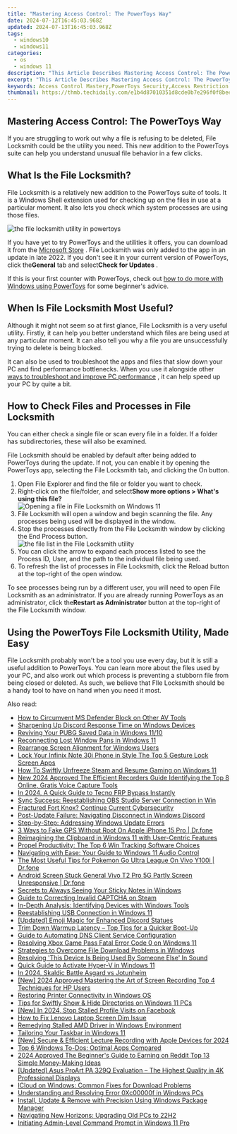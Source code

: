 ```yaml
---
title: "Mastering Access Control: The PowerToys Way"
date: 2024-07-12T16:45:03.968Z
updated: 2024-07-13T16:45:03.968Z
tags:
  - windows10
  - windows11
categories:
  - os
  - windows 11
description: "This Article Describes Mastering Access Control: The PowerToys Way"
excerpt: "This Article Describes Mastering Access Control: The PowerToys Way"
keywords: Access Control Mastery,PowerToys Security,Access Restriction Tools,Toys for Secure Admin,Gain Control Expertise,Advanced Admin Power,Secure Access Management
thumbnail: https://thmb.techidaily.com/e1b4d87010351d8cde0b7e296f0f8bee20d2f2f6dcddada5b81adefe0c805246.JPG
---
```


## Mastering Access Control: The PowerToys Way

 If you are struggling to work out why a file is refusing to be deleted, File Locksmith could be the utility you need. This new addition to the PowerToys suite can help you understand unusual file behavior in a few clicks.

## What Is the File Locksmith?

 File Locksmith is a relatively new addition to the PowerToys suite of tools. It is a Windows Shell extension used for checking up on the files in use at a particular moment. It also lets you check which system processes are using those files.

![the file locksmith utility in powertoys](https://static1.makeuseofimages.com/wordpress/wp-content/uploads/2022/12/file-locksmith-powertoys.jpg)

 If you have yet to try PowerToys and the utilities it offers, you can download it from the [Microsoft Store](https://apps.microsoft.com/store/detail/microsoft-powertoys/XP89DCGQ3K6VLD) . File Locksmith was only added to the app in an update in late 2022\. If you don't see it in your current version of PowerToys, click the**General** tab and select**Check for Updates** .

 If this is your first counter with PowerToys, check out [how to do more with Windows using PowerToys](https://www.makeuseof.com/tag/windows-10-powertoys/) for some beginner's advice.

## When Is File Locksmith Most Useful?

 Although it might not seem so at first glance, File Locksmith is a very useful utility. Firstly, it can help you better understand which files are being used at any particular moment. It can also tell you why a file you are unsuccessfully trying to delete is being blocked.

 It can also be used to troubleshoot the apps and files that slow down your PC and find performance bottlenecks. When you use it alongside other [ways to troubleshoot and improve PC performance](https://www.makeuseof.com/tag/windows-10-faster-performance/) , it can help speed up your PC by quite a bit.

## How to Check Files and Processes in File Locksmith

 You can either check a single file or scan every file in a folder. If a folder has subdirectories, these will also be examined.

 File Locksmith should be enabled by default after being added to PowerToys during the update. If not, you can enable it by opening the PowerToys app, selecting the File Locksmith tab, and clicking the On button.

1. Open File Explorer and find the file or folder you want to check.
2. Right-click on the file/folder, and select**Show more options > What's using this file?**  
![Opening a file in File Locksmith on Windows 11](https://static1.makeuseofimages.com/wordpress/wp-content/uploads/2022/12/file-locksmith-scan.jpg)
3. File Locksmith will open a window and begin scanning the file. Any processes being used will be displayed in the window.
4. Stop the processes directly from the File Locksmith window by clicking the End Process button.  
![the file list in the File Locksmith utility](https://static1.makeuseofimages.com/wordpress/wp-content/uploads/2022/12/file-locksmith-filelist.jpg)
5. You can click the arrow to expand each process listed to see the Process ID, User, and the path to the individual file being used.
6. To refresh the list of processes in File Locksmith, click the Reload button at the top-right of the open window.

 To see processes being run by a different user, you will need to open File Locksmith as an administrator. If you are already running PowerToys as an administrator, click the**Restart as Administrator** button at the top-right of the File Locksmith window.

## Using the PowerToys File Locksmith Utility, Made Easy

 File Locksmith probably won't be a tool you use every day, but it is still a useful addition to PowerToys. You can learn more about the files used by your PC, and also work out which process is preventing a stubborn file from being closed or deleted. As such, we believe that FIle Locksmith should be a handy tool to have on hand when you need it most.


<ins class="adsbygoogle"
     style="display:block"
     data-ad-format="autorelaxed"
     data-ad-client="ca-pub-7571918770474297"
     data-ad-slot="1223367746"></ins>



<ins class="adsbygoogle"
     style="display:block"
     data-ad-client="ca-pub-7571918770474297"
     data-ad-slot="8358498916"
     data-ad-format="auto"
     data-full-width-responsive="true"></ins>



<span class="atpl-alsoreadstyle">Also read:</span>
<div><ul>
<li><a href="https://win11-tips.techidaily.com/how-to-circumvent-ms-defender-block-on-other-av-tools/"><u>How to Circumvent MS Defender Block on Other AV Tools</u></a></li>
<li><a href="https://win11-tips.techidaily.com/sharpening-up-discord-response-time-on-windows-devices/"><u>Sharpening Up Discord Response Time on Windows Devices</u></a></li>
<li><a href="https://win11-tips.techidaily.com/reviving-your-pubg-saved-data-in-windows-1110/"><u>Reviving Your PUBG Saved Data in Windows 11/10</u></a></li>
<li><a href="https://win11-tips.techidaily.com/reconnecting-lost-window-pans-in-windows-11/"><u>Reconnecting Lost Window Pans in Windows 11</u></a></li>
<li><a href="https://win11-tips.techidaily.com/rearrange-screen-alignment-for-windows-users/"><u>Rearrange Screen Alignment for Windows Users</u></a></li>
<li><a href="https://unlock-android.techidaily.com/lock-your-infinix-note-30i-phone-in-style-the-top-5-gesture-lock-screen-apps-by-drfone-android/"><u>Lock Your Infinix Note 30i Phone in Style The Top 5 Gesture Lock Screen Apps</u></a></li>
<li><a href="https://win11-tips.techidaily.com/how-to-swiftly-unfreeze-steam-and-resume-gaming-on-windows-11/"><u>How To Swiftly Unfreeze Steam and Resume Gaming on Windows 11</u></a></li>
<li><a href="https://voice-adjusting.techidaily.com/new-2024-approved-the-efficient-recorders-guide-identifying-the-top-8-online-gratis-voice-capture-tools/"><u>New 2024 Approved The Efficient Recorders Guide Identifying the Top 8 Online, Gratis Voice Capture Tools</u></a></li>
<li><a href="https://bypass-frp.techidaily.com/in-2024-a-quick-guide-to-tecno-frp-bypass-instantly-by-drfone-android/"><u>In 2024, A Quick Guide to Tecno FRP Bypass Instantly</u></a></li>
<li><a href="https://win11-tips.techidaily.com/sync-success-reestablishing-obs-studio-server-connection-in-win/"><u>Sync Success: Reestablishing OBS Studio Server Connection in Win</u></a></li>
<li><a href="https://win11-tips.techidaily.com/fractured-fort-knox-continue-current-cybersecurity/"><u>Fractured Fort Knox? Continue Current Cybersecurity</u></a></li>
<li><a href="https://win11-tips.techidaily.com/post-update-failure-navigating-disconnect-in-windows-discord/"><u>Post-Update Failure: Navigating Disconnect in Windows Discord</u></a></li>
<li><a href="https://win11-tips.techidaily.com/step-by-step-addressing-windows-update-errors/"><u>Step-by-Step: Addressing Windows Update Errors</u></a></li>
<li><a href="https://location-fake.techidaily.com/3-ways-to-fake-gps-without-root-on-apple-iphone-15-pro-drfone-by-drfone-virtual-ios/"><u>3 Ways to Fake GPS Without Root On Apple iPhone 15 Pro | Dr.fone</u></a></li>
<li><a href="https://win11-tips.techidaily.com/reimagining-the-clipboard-in-windows-11-with-user-centric-features/"><u>Reimagining the Clipboard in Windows 11 with User-Centric Features</u></a></li>
<li><a href="https://win11-tips.techidaily.com/propel-productivity-the-top-6-win-tracking-software-choices/"><u>Propel Productivity: The Top 6 Win Tracking Software Choices</u></a></li>
<li><a href="https://win11-tips.techidaily.com/navigating-with-ease-your-guide-to-windows-11-audio-control/"><u>Navigating with Ease: Your Guide to Windows 11 Audio Control</u></a></li>
<li><a href="https://change-location.techidaily.com/the-most-useful-tips-for-pokemon-go-ultra-league-on-vivo-y100i-drfone-by-drfone-virtual-android/"><u>The Most Useful Tips for Pokemon Go Ultra League On Vivo Y100i | Dr.fone</u></a></li>
<li><a href="https://howto.techidaily.com/android-screen-stuck-general-vivo-t2-pro-5g-partly-screen-unresponsive-drfone-by-drfone-fix-android-problems-fix-android-problems/"><u>Android Screen Stuck General Vivo T2 Pro 5G Partly Screen Unresponsive | Dr.fone</u></a></li>
<li><a href="https://win11-tips.techidaily.com/secrets-to-always-seeing-your-sticky-notes-in-windows/"><u>Secrets to Always Seeing Your Sticky Notes in Windows</u></a></li>
<li><a href="https://win11-tips.techidaily.com/guide-to-correcting-invalid-captcha-on-steam/"><u>Guide to Correcting Invalid CAPTCHA on Steam</u></a></li>
<li><a href="https://win11-tips.techidaily.com/in-depth-analysis-identifying-devices-with-windows-tools/"><u>In-Depth Analysis: Identifying Devices with Windows Tools</u></a></li>
<li><a href="https://win11-tips.techidaily.com/reestablishing-usb-connection-in-windows-11/"><u>Reestablishing USB Connection in Windows 11</u></a></li>
<li><a href="https://discord-videos.techidaily.com/updated-emoji-magic-for-enhanced-discord-statues/"><u>[Updated] Emoji Magic for Enhanced Discord Statues</u></a></li>
<li><a href="https://win11-tips.techidaily.com/trim-down-warmup-latency-top-tips-for-a-quicker-boot-up/"><u>Trim Down Warmup Latency – Top Tips for a Quicker Boot-Up</u></a></li>
<li><a href="https://win11-tips.techidaily.com/guide-to-automating-dns-client-service-configuration/"><u>Guide to Automating DNS Client Service Configuration</u></a></li>
<li><a href="https://win11-tips.techidaily.com/resolving-xbox-game-pass-fatal-error-code-0-on-windows-11/"><u>Resolving Xbox Game Pass Fatal Error Code 0 on Windows 11</u></a></li>
<li><a href="https://win11-tips.techidaily.com/strategies-to-overcome-file-download-problems-in-windows/"><u>Strategies to Overcome File Download Problems in WIndows</u></a></li>
<li><a href="https://win11-tips.techidaily.com/resolving-this-device-is-being-used-by-someone-else-in-sound/"><u>Resolving 'This Device Is Being Used By Someone Else' In Sound</u></a></li>
<li><a href="https://win11-tips.techidaily.com/quick-guide-to-activate-hyper-v-in-windows-11/"><u>Quick Guide to Activate Hyper-V in Windows 11</u></a></li>
<li><a href="https://on-screen-recording.techidaily.com/in-2024-skaldic-battle-asgard-vs-jotunheim/"><u>In 2024, Skaldic Battle  Asgard vs Jotunheim</u></a></li>
<li><a href="https://screen-capture.techidaily.com/new-2024-approved-mastering-the-art-of-screen-recording-top-4-techniques-for-hp-users/"><u>[New] 2024 Approved  Mastering the Art of Screen Recording  Top 4 Techniques for HP Users</u></a></li>
<li><a href="https://win11-tips.techidaily.com/restoring-printer-connectivity-in-windows-os/"><u>Restoring Printer Connectivity in Windows OS</u></a></li>
<li><a href="https://win11-tips.techidaily.com/tips-for-swiftly-show-and-hide-directories-on-windows-11-pcs/"><u>Tips for Swiftly Show & Hide Directories on Windows 11 PCs</u></a></li>
<li><a href="https://facebook-clips.techidaily.com/new-in-2024-stop-stalled-profile-visits-on-facebook/"><u>[New] In 2024, Stop Stalled Profile Visits on Facebook</u></a></li>
<li><a href="https://graphic-issues.techidaily.com/how-to-fix-lenovo-laptop-screen-dim-issue/"><u>How to Fix Lenovo Laptop Screen Dim Issue</u></a></li>
<li><a href="https://win11-tips.techidaily.com/remedying-stalled-amd-driver-in-windows-environment/"><u>Remedying Stalled AMD Driver in Windows Environment</u></a></li>
<li><a href="https://win11-tips.techidaily.com/tailoring-your-taskbar-in-windows-11/"><u>Tailoring Your Taskbar in Windows 11</u></a></li>
<li><a href="https://visual-screen-recording.techidaily.com/new-secure-and-efficient-lecture-recording-with-apple-devices-for-2024/"><u>[New] Secure & Efficient Lecture Recording with Apple Devices for 2024</u></a></li>
<li><a href="https://win11-tips.techidaily.com/top-6-windows-to-dos-optimal-apps-compared/"><u>Top 6 Windows To-Dos: Optimal Apps Compared</u></a></li>
<li><a href="https://some-approaches.techidaily.com/2024-approved-the-beginners-guide-to-earning-on-reddit-top-13-simple-money-making-ideas/"><u>2024 Approved  The Beginner's Guide to Earning on Reddit  Top 13 Simple Money-Making Ideas</u></a></li>
<li><a href="https://extra-tips.techidaily.com/updated-asus-proart-pa-329q-evaluation-the-highest-quality-in-4k-professional-displays/"><u>[Updated] Asus ProArt PA 329Q Evaluation – The Highest Quality in 4K Professional Displays</u></a></li>
<li><a href="https://win11-tips.techidaily.com/icloud-on-windows-common-fixes-for-download-problems/"><u>ICloud on Windows: Common Fixes for Download Problems</u></a></li>
<li><a href="https://win11-tips.techidaily.com/understanding-and-resolving-error-0xc00000f-in-windows-pcs/"><u>Understanding and Resolving Error 0Xc00000f in Windows PCs</u></a></li>
<li><a href="https://win11-tips.techidaily.com/install-update-and-remove-with-precision-using-windows-package-manager/"><u>Install, Update & Remove with Precision Using Windows Package Manager</u></a></li>
<li><a href="https://win11-tips.techidaily.com/navigating-new-horizons-upgrading-old-pcs-to-22h2/"><u>Navigating New Horizons: Upgrading Old PCs to 22H2</u></a></li>
<li><a href="https://win11-tips.techidaily.com/initiating-admin-level-command-prompt-in-windows-11-pro/"><u>Initiating Admin-Level Command Prompt in Windows 11 Pro</u></a></li>
</ul></div>
